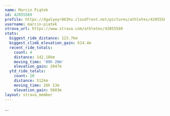 ```yaml
---
name: Marcin Piątek
id: 42055569
profile: https://dgalywyr863hv.cloudfront.net/pictures/athletes/42055569/12602382/1/large.jpg
username: marcin-piatek
strava_url: https://www.strava.com/athletes/42055569
stats:
  biggest_ride_distance: 123.7km
  biggest_climb_elevation_gain: 614.4m
  recent_ride_totals:
    count: 4
    distance: 142.18km
    moving_time: '09h 20m'
    elevation_gain: 2047m
  ytd_ride_totals:
    count: 20
    distance: 512km
    moving_time: 26h 13m
    elevation_gain: 5603m
layout: strava_member
--- 
```

...
